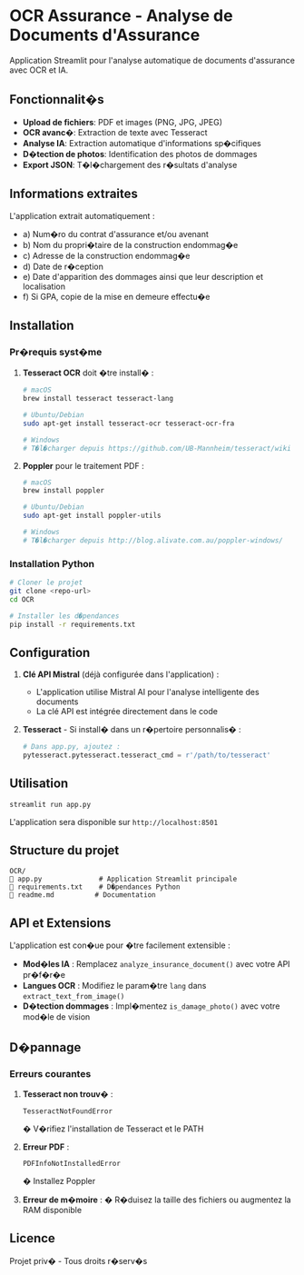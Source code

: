 # OCR Assurance - Analyse de Documents d'Assurance

Application Streamlit pour l'analyse automatique de documents d'assurance avec OCR et IA.

## Fonctionnalit�s

- **Upload de fichiers**: PDF et images (PNG, JPG, JPEG)
- **OCR avanc�**: Extraction de texte avec Tesseract
- **Analyse IA**: Extraction automatique d'informations sp�cifiques
- **D�tection de photos**: Identification des photos de dommages
- **Export JSON**: T�l�chargement des r�sultats d'analyse

## Informations extraites

L'application extrait automatiquement :
- a) Num�ro du contrat d'assurance et/ou avenant
- b) Nom du propri�taire de la construction endommag�e
- c) Adresse de la construction endommag�e
- d) Date de r�ception
- e) Date d'apparition des dommages ainsi que leur description et localisation
- f) Si GPA, copie de la mise en demeure effectu�e

## Installation

### Pr�requis syst�me

1. **Tesseract OCR** doit �tre install� :
   ```bash
   # macOS
   brew install tesseract tesseract-lang

   # Ubuntu/Debian
   sudo apt-get install tesseract-ocr tesseract-ocr-fra

   # Windows
   # T�l�charger depuis https://github.com/UB-Mannheim/tesseract/wiki
   ```

2. **Poppler** pour le traitement PDF :
   ```bash
   # macOS
   brew install poppler

   # Ubuntu/Debian
   sudo apt-get install poppler-utils

   # Windows
   # T�l�charger depuis http://blog.alivate.com.au/poppler-windows/
   ```

### Installation Python

```bash
# Cloner le projet
git clone <repo-url>
cd OCR

# Installer les d�pendances
pip install -r requirements.txt
```

## Configuration

1. **Clé API Mistral** (déjà configurée dans l'application) :
   - L'application utilise Mistral AI pour l'analyse intelligente des documents
   - La clé API est intégrée directement dans le code

2. **Tesseract** - Si install� dans un r�pertoire personnalis� :
   ```python
   # Dans app.py, ajoutez :
   pytesseract.pytesseract.tesseract_cmd = r'/path/to/tesseract'
   ```

## Utilisation

```bash
streamlit run app.py
```

L'application sera disponible sur `http://localhost:8501`

## Structure du projet

```
OCR/
   app.py              # Application Streamlit principale
   requirements.txt    # D�pendances Python
   readme.md          # Documentation
```

## API et Extensions

L'application est con�ue pour �tre facilement extensible :

- **Mod�les IA** : Remplacez `analyze_insurance_document()` avec votre API pr�f�r�e
- **Langues OCR** : Modifiez le param�tre `lang` dans `extract_text_from_image()`
- **D�tection dommages** : Impl�mentez `is_damage_photo()` avec votre mod�le de vision

## D�pannage

### Erreurs courantes

1. **Tesseract non trouv�** :
   ```
   TesseractNotFoundError
   ```
   � V�rifiez l'installation de Tesseract et le PATH

2. **Erreur PDF** :
   ```
   PDFInfoNotInstalledError
   ```
   � Installez Poppler

3. **Erreur de m�moire** :
   � R�duisez la taille des fichiers ou augmentez la RAM disponible

## Licence

Projet priv� - Tous droits r�serv�s